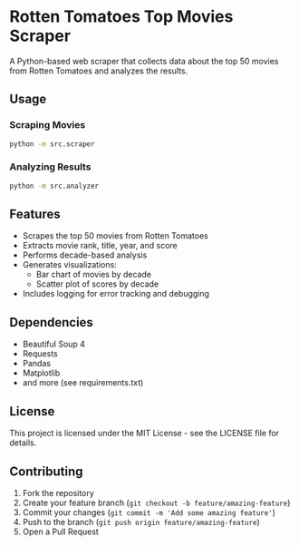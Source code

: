 # Rotten Tomatoes Top Movies Scraper

A Python-based web scraper that collects data about the top 50 movies from Rotten Tomatoes and analyzes the results.

## Usage

### Scraping Movies
```bash
python -m src.scraper
```

### Analyzing Results
```bash
python -m src.analyzer
```

## Features

- Scrapes the top 50 movies from Rotten Tomatoes
- Extracts movie rank, title, year, and score
- Performs decade-based analysis
- Generates visualizations:
  - Bar chart of movies by decade
  - Scatter plot of scores by decade
- Includes logging for error tracking and debugging

## Dependencies

- Beautiful Soup 4
- Requests
- Pandas
- Matplotlib
- and more (see requirements.txt)

## License

This project is licensed under the MIT License - see the LICENSE file for details.

## Contributing

1. Fork the repository
2. Create your feature branch (`git checkout -b feature/amazing-feature`)
3. Commit your changes (`git commit -m 'Add some amazing feature'`)
4. Push to the branch (`git push origin feature/amazing-feature`)
5. Open a Pull Request

